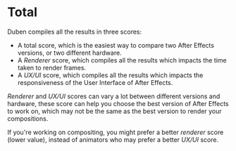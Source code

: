 # Total

Duben compiles all the results in three scores:

* A total score, which is the easiest way to compare two After Effects versions, or two different hardware.
* A *Renderer* score, which compiles all the results which impacts the time taken to render frames.
* A *UX/UI* score, which compiles all the results which impacts the responsiveness of the User Interface of After Effects.

*Renderer* and *UX/UI* scores can vary a lot between different versions and hardware, these score can help you choose the best version of After Effects to work on, which may not be the same as the best version to render your compositions.

If you're working on compositing, you might prefer a better *renderer* score (lower value), instead of animators who may prefer a better *UX/UI* score.
